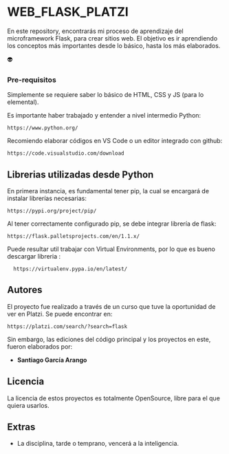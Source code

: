 # WEB_FLASK_PLATZI

En este repository, encontrarás mi proceso de aprendizaje del microframework Flask, para crear sitios web.
El objetivo es ir aprendiendo los conceptos más importantes desde lo básico, hasta los más elaborados.

:alien:

### Pre-requisitos

Simplemente se requiere saber lo básico de HTML, CSS y JS (para lo elemental).

Es importante haber trabajado y entender a nivel intermedio Python:
```
https://www.python.org/
```

Recomiendo elaborar códigos en VS Code o un editor integrado con github:
```
https://code.visualstudio.com/download
```

## Librerias utilizadas desde Python

En primera instancia, es fundamental tener pip, la cual se encargará de instalar librerías necesarias:

```
https://pypi.org/project/pip/
```

Al tener correctamente configurado pip, se debe integrar librería de flask:

```
https://flask.palletsprojects.com/en/1.1.x/
```

Puede resultar util trabajar con Virtual Environments, por lo que es bueno descargar libreria <virtualenv>:

```
  https://virtualenv.pypa.io/en/latest/
```

## Autores

El proyecto fue realizado a través de un curso que tuve la oportunidad de ver en Platzi.
Se puede encontrar en:
```
https://platzi.com/search/?search=flask
```

Sin embargo, las ediciones del código principal y los proyectos en este, fueron elaborados por:
* **Santiago García Arango** 


## Licencia

La licencia de estos proyectos es totalmente OpenSource, libre para el que quiera usarlos.

## Extras

* La disciplina, tarde o temprano, vencerá a la inteligencia.
